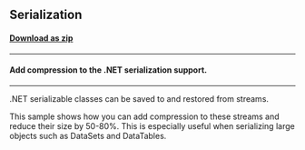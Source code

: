## Serialization
#### [Download as zip](https://grapecity.github.io/DownGit/#/home?url=https://github.com/GrapeCity/ComponentOne-WinForms-Samples/tree/master/NetFramework\Zip\VB\Serialization)
____
#### Add compression to the .NET serialization support.
____
.NET serializable classes can be saved to and restored from streams. 

This sample shows how you can add compression to these streams and reduce their size by 50-80%. This is especially useful when serializing large objects such as DataSets and DataTables. 